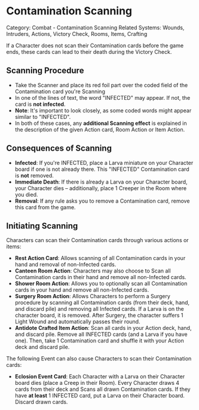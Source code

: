 # Contamination Scanning

Category: Combat - Contamination Scanning
Related Systems: Wounds, Intruders, Actions, Victory Check, Rooms, Items, Crafting

If a Character does not scan their Contamination cards before the game ends, these cards can lead to their death during the Victory Check.

## Scanning Procedure

- Take the Scanner and place its red foil part over the coded field of the Contamination card you're Scanning
- In one of the lines of text, the word "INFECTED" may appear. If not, the card is **not infected**.
- **Note**: It's important to look closely, as some coded words might appear similar to "INFECTED".
- In both of these cases, any **additional Scanning effect** is explained in the description of the given Action card, Room Action or Item Action.

## Consequences of Scanning

- **Infected**: If you're INFECTED, place a Larva miniature on your Character board if one is not already there. This "INFECTED" Contamination card is **not** removed.
- **Immediate Death**: If there is already a Larva on your Character board, your Character dies – additionally, place 1 Creeper in the Room where you died.
- **Removal**: If any rule asks you to remove a Contamination card, remove this card from the game.

## Initiating Scanning

Characters can scan their Contamination cards through various actions or items:

- **Rest Action Card**: Allows scanning of all Contamination cards in your hand and removal of non-Infected cards.
- **Canteen Room Action**: Characters may also choose to Scan all Contamination cards in their hand and remove all non-Infected cards.
- **Shower Room Action**: Allows you to optionally scan all Contamination cards in your hand and remove all non-Infected cards.
- **Surgery Room Action**: Allows Characters to perform a Surgery procedure by scanning all Contamination cards (from their deck, hand, and discard pile) and removing all Infected cards. If a Larva is on the character board, it is removed. After Surgery, the character suffers 1 Light Wound and automatically passes their round.
- **Antidote Crafted Item Action**: Scan all cards in your Action deck, hand, and discard pile. Remove all INFECTED cards (and a Larva if you have one). Then, take 1 Contamination card and shuffle it with your Action deck and discard pile.

The following Event can also cause Characters to scan their Contamination cards:

- **Eclosion Event Card**: Each Character with a Larva on their Character board dies (place a Creep in their Room). Every Character draws 4 cards from their deck and Scans all drawn Contamination cards. If they have **at least** 1 INFECTED card, put a Larva on their Character board. Discard drawn cards.

